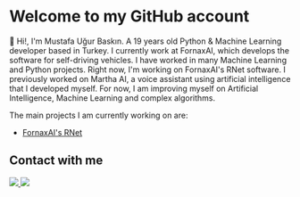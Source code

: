 # Welcome to my GitHub account

👋 Hi!, I'm Mustafa Uğur Baskın. A 19 years old Python & Machine Learning developer based in Turkey. I currently work at FornaxAI, which develops the software for self-driving vehicles. I have worked in many Machine Learning and Python projects. Right now, I'm working on FornaxAI's RNet software. I previously worked on Martha AI, a voice assistant using artificial intelligence that I developed myself. For now, I am improving myself on Artificial Intelligence, Machine Learning and complex algorithms.

The main projects I am currently working on are:

- [FornaxAI's RNet](https://github.com/FornaxAI/RNet)

## Contact with me
<html>
<body>

<a href="https://twitter.com/ugurokuduro/">
<img src="https://img.shields.io/twitter/follow/ugurokuduro?style=social">
</img>
</a>

<a href="https://www.linkedin.com/in/mustafaugurbaskin/">
<img src="https://img.shields.io/badge/linkedin-%230077B5.svg?style=for-the-badge&logo=linkedin&logoColor=white">
</img>
</a>

</body>
</html>

